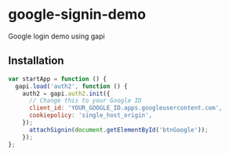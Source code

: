 # google-signin-demo
Google login demo using gapi

## Installation
```javascript
var startApp = function () {
  gapi.load('auth2', function () {
    auth2 = gapi.auth2.init({
      // Change this to your Google ID
      client_id: 'YOUR_GOOGLE_ID.apps.googleusercontent.com',
      cookiepolicy: 'single_host_origin',
    });
	  attachSignin(document.getElementById('btnGoogle'));
	});
};
```
